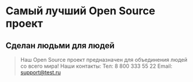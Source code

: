 # Самый лучший Open Source проект

## Сделан людьми для людей

> Наш Open Source проект предназначен для объединения людей со всего мира!
Наши контакты:
Тел: 8 800 333 55 22
Email: support@test.ru
